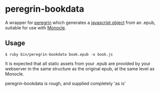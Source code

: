 # peregrin-bookdata

A wrapper for [peregrin](https://github.com/joseph/peregrin) which generates a [javascript object](https://github.com/joseph/Monocle/wiki/Book-data-object) from an .epub, suitable for use with [Monocle](https://github.com/joseph/Monocle).

## Usage

    $ ruby bin/peregrin-bookdata book.epub -o book.js

It is expected that all static assets from your .epub are provided by your webserver in the same structure as the original epub, at the same level as Monocle.

peregrin-bookdata is rough, and supplied completely 'as is'
